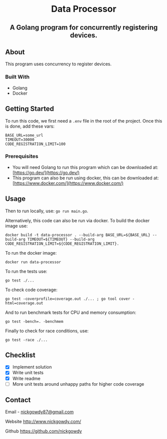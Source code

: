 <br />
<div align="center">

  <h1 align="center">Data Processor</h1>

  <p align="center">
    <h2 align="center">A Golang program for concurrently registering devices.</h2>
  </p>
</div>

## About 

This program uses concurrency to register devices.

### Built With

* Golang
* Docker

## Getting Started

To run this code, we first need a `.env` file in the root of the project. Once this is done, add these vars:

```
BASE_URL=some_url
TIMEOUT=30000
CODE_REGISTRATION_LIMIT=100
```

### Prerequisites

- You will need Golang to run this program which can be downloaded at: [https://go.dev/](https://go.dev/)
- This program can also be run using docker, this can be downloaded at: [https://www.docker.com/](https://www.docker.com/)

## Usage

Then to run locally, use: `go run main.go`.

Alternatively, this code can also be run via docker. To build the docker image use: 
```
docker build -t data-processor . --build-arg BASE_URL=${BASE_URL} --build-arg TIMEOUT=${TIMEOUT} --build-arg CODE_REGISTRATION_LIMIT=${CODE_REGISTRATION_LIMIT}.
```

To run the docker image: 
```
docker run data-processor
```

To run the tests use: 
```
go test ./...
``` 
To check code coverage: 
```
go test -coverprofile=coverage.out ./... ; go tool cover -html=coverage.out
```

And to run benchmark tests for CPU and memory consumption:
```
go test -bench=. -benchmem
```

Finally to check for race conditions, use: 
```
go test -race ./...
```

## Checklist

- [x] Implement solution
- [x] Write unit tests
- [x] Write readme
- [ ] More unit tests around unhappy paths for higher code coverage

## Contact

Email - nickgowdy87@gmail.com

Website <a href="http://www.nickgowdy.com/" target="_blank">http://www.nickgowdy.com/</a>

Github <a href="https://github.com/nickgowdy" target="_blank">https://github.com/nickgowdy</a>





